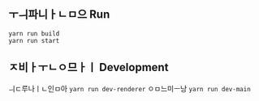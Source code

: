 

## ㅜㅢ파니ㅏㄴㅁ으 Run
```
yarn run build
yarn run start
```


## ㅈ비ㅏㅜㄴㅇ므ㅏㅣ Development
ㅢㄷ루나ㅣㄴ인ㅁ아  ```yarn run dev-renderer``` ㅇㅁ느미ㅡ낭 ```yarn run dev-main```
